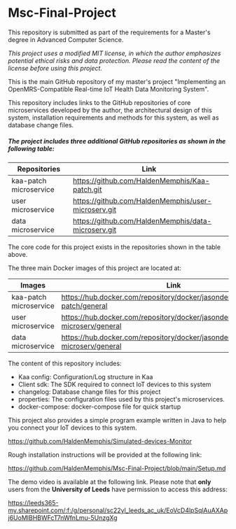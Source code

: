 # Msc-Final-Project
This repository is submitted as part of the requirements for a Master's degree in Advanced Computer Science.

*This project uses a modified MIT license, in which the author emphasizes potential ethical risks and data protection. Please read the content of the license before using this project.*

This is the main GitHub repository of my master's project "Implementing an OpenMRS-Compatible Real-time IoT Health Data Monitoring System".

This repository includes links to the GitHub repositories of core microservices developed by the author, the architectural design of this system, installation requirements and methods for this system, as well as database change files.

##### The project includes three additional GitHub repositories as shown in the following table:

| Repositories           | Link                                                |
| ---------------------- | --------------------------------------------------- |
| kaa-patch microservice | https://github.com/HaldenMemphis/Kaa-patch.git      |
| user microservice      | https://github.com/HaldenMemphis/user-microserv.git |
| data microservice      | https://github.com/HaldenMemphis/data-microserv.git |

The core code for this project exists in the repositories shown in the table above.

The three main Docker images of this project are located at:

| Images                 | Link                                                         |
| ---------------------- | ------------------------------------------------------------ |
| kaa-patch microservice | https://hub.docker.com/repository/docker/jasondennis12138/kaa-patch/general |
| user microservice      | https://hub.docker.com/repository/docker/jasondennis12138/user-microserv/general |
| data microservice      | https://hub.docker.com/repository/docker/jasondennis12138/data-microserv/general |

The content of this repository includes:

+ Kaa config: Configuration/Log structure in Kaa
+ Client sdk: The SDK required to connect IoT devices to this system
+ changelog:  Database change files for this project
+ properties:  The configuration files used by this project's microservices.
+ docker-compose: docker-compose file for quick startup

This project also provides a simple program example written in Java to help you connect your IoT devices to this system.

https://github.com/HaldenMemphis/Simulated-devices-Monitor

Rough installation instructions will be provided at the following link:

https://github.com/HaldenMemphis/Msc-Final-Project/blob/main/Setup.md

The demo video is available at the following link. Please note that **only** users from the **University of Leeds** have permission to access this address:

https://leeds365-my.sharepoint.com/:f:/g/personal/sc22yl_leeds_ac_uk/EoVcD4lpSqlAuAXApj6UoMIBHBWFcT7nWfnLmu-5UnzgXg
